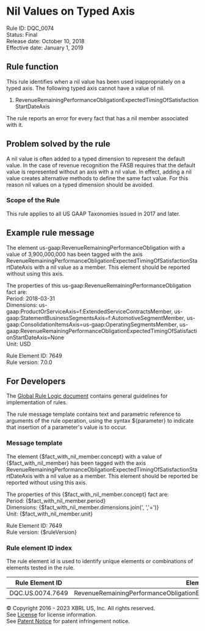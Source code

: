 # Nil Values on Typed Axis
Rule ID: DQC_0074  
Status: Final  
Release date: October 10, 2018  
Effective date: January 1, 2019 

## Rule function 
This rule identifies when a nil value has been used inappropriately on a typed axis.  The following typed axis cannot have a value of nil.  

1. RevenueRemainingPerformanceObligationExpectedTimingOfSatisfactionStartDateAxis

The rule reports an error for every fact that has a nil member associated with it.  

## Problem solved by the rule
A nil value is often added to a typed dimension to represent the default value. In the case of revenue recognition the FASB requires that the default value is represented without an axis with a nil value. In effect, adding a nil value creates alternative methods to define the same fact value. For this reason nil values on a typed dimension should be avoided.  

### Scope of the Rule
This rule applies to all US GAAP Taxonomies issued in 2017 and later.  

## Example rule message
The element us-gaap:RevenueRemainingPerformanceObligation with a value of 3,900,000,000 has been tagged with the axis RevenueRemainingPerformanceObligationExpectedTimingOfSatisfactionStartDateAxis with a nil value as a member. This element should be reported without using this axis.  

The properties of this us-gaap:RevenueRemainingPerformanceObligation fact are:  
Period: 2018-03-31  
Dimensions: us-gaap:ProductOrServiceAxis=f:ExtendedServiceContractsMember, us-gaap:StatementBusinessSegmentsAxis=f:AutomotiveSegmentMember, us-gaap:ConsolidationItemsAxis=us-gaap:OperatingSegmentsMember, us-gaap:RevenueRemainingPerformanceObligationExpectedTimingOfSatisfactionStartDateAxis=None  
Unit: USD

Rule Element ID: 7649  
Rule version: 7.0.0

## For Developers
The [Global Rule Logic document](https://github.com/DataQualityCommittee/dqc_us_rules/blob/master/docs/GlobalRuleLogic.md) contains general guidelines for implementation of rules.  

The rule message template contains text and parametric reference to arguments of the rule operation, using the syntax ${parameter} to indicate that insertion of a parameter's value is to occur.  

### Message template
The element {$fact_with_nil_member.concept} with a value of {$fact_with_nil_member} has been tagged with the axis RevenueRemainingPerformanceObligationExpectedTimingOfSatisfactionStartDateAxis with a nil value as a member. This element should be reported be reported without using this axis.  

The properties of this {$fact_with_nil_member.concept} fact are:  
Period: {$fact_with_nil_member.period}  
Dimensions: {$fact_with_nil_member.dimensions.join(', ','=')}  
Unit: {$fact_with_nil_member.unit}

Rule Element ID: 7649  
Rule version: {$ruleVersion}

### Rule element ID index 
The rule element id is used to identify unique elements or combinations of elements tested in the rule. 

|Rule Element ID|Element|
|--------|--------|
|DQC.US.0074.7649|RevenueRemainingPerformanceObligationExpectedTimingOfSatisfactionStartDateAxis|

© Copyright 2016 - 2023 XBRL US, Inc. All rights reserved.   
See [License](https://xbrl.us/dqc-license) for license information.  
See [Patent Notice](https://xbrl.us/dqc-patent) for patent infringement notice.  
